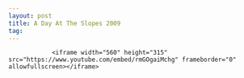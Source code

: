 ```yaml
---
layout: post
title: A Day At The Slopes 2009
tag: 
---
```



                <iframe width="560" height="315" src="https://www.youtube.com/embed/rmGOgaiMchg" frameborder="0" allowfullscreen></iframe>
            
